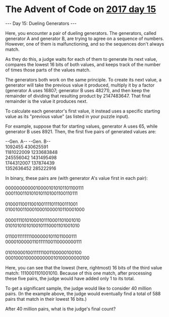 # The Advent of Code on [2017 day 15](https://adventofcode.com/2017/day/15)

--- Day 15: Dueling Generators ---

Here, you encounter a pair of dueling generators. The generators, called generator A and generator B, are trying to agree on a sequence of numbers. However, one of them is malfunctioning, and so the sequences don't always match.

As they do this, a judge waits for each of them to generate its next value, compares the lowest 16 bits of both values, and keeps track of the number of times those parts of the values match.

The generators both work on the same principle. To create its next value, a generator will take the previous value it produced, multiply it by a factor (generator A uses 16807; generator B uses 48271), and then keep the remainder of dividing that resulting product by 2147483647. That final remainder is the value it produces next.

To calculate each generator's first value, it instead uses a specific starting value as its "previous value" (as listed in your puzzle input).

For example, suppose that for starting values, generator A uses 65, while generator B uses 8921. Then, the first five pairs of generated values are:

--Gen. A--  --Gen. B--\
   1092455   430625591\
1181022009  1233683848\
 245556042  1431495498\
1744312007   137874439\
1352636452   285222916

In binary, these pairs are (with generator A's value first in each pair):

00000000000100001010101101100111\
00011001101010101101001100110111\
\
01000110011001001111011100111001\
01001001100010001000010110001000\
\
00001110101000101110001101001010\
01010101010100101110001101001010\
\
01100111111110000001011011000111\
00001000001101111100110000000111\
\
01010000100111111001100000100100\
00010001000000000010100000000100

Here, you can see that the lowest (here, rightmost) 16 bits of the third value match: 1110001101001010. Because of this one match, after processing these five pairs, the judge would have added only 1 to its total.

To get a significant sample, the judge would like to consider 40 million pairs. (In the example above, the judge would eventually find a total of 588 pairs that match in their lowest 16 bits.)

After 40 million pairs, what is the judge's final count?